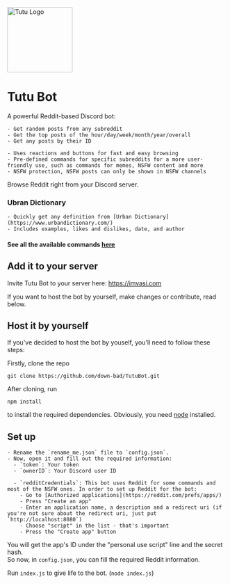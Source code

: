 <img width="150" height="150" alt="Tutu Logo" src="https://imvasi.com/images/tutu_logo_square.png">

# Tutu Bot

A powerful Reddit-based Discord bot:

    - Get random posts from any subreddit
    - Get the top posts of the hour/day/week/month/year/overall
    - Get any posts by their ID  

    - Uses reactions and buttons for fast and easy browsing
    - Pre-defined commands for specific subreddits for a more user-friendly use, such as commands for memes, NSFW content and more
    - NSFW protection, NSFW posts can only be shown in NSFW channels  

Browse Reddit right from your Discord server.

### Ubran Dictionary
    - Quickly get any definition from [Urban Dictionary](https://www.urbandictionary.com/)
    - Includes examples, likes and dislikes, date, and author

#### See all the available commands [here](https://imvasi.com/#commands)

## Add it to your server

Invite Tutu Bot to your server here: https://imvasi.com

If you want to host the bot by yourself, make changes or contribute, read below.

## Host it by yourself

If you've decided to host the bot by youself, you'll need to follow these steps:  

Firstly, clone the repo
```
git clone https://github.com/down-bad/TutuBot.git
```
After cloning, run
```
npm install
```
to install the required dependencies. Obviously, you need [node](https://nodejs.org/en/) installed.

## Set up

    - Rename the `rename_me.json` file to `config.json`.
    - Now, open it and fill out the required information:
      - `token`: Your token
      - `ownerID`: Your Discord user ID

      - `redditCredentials`: This bot uses Reddit for some commands and most of the NSFW ones. In order to set up Reddit for the bot:
        - Go to [Authorized applications](https://reddit.com/prefs/apps/)
        - Press "Create an app"
        - Enter an application name, a description and a redirect uri (if you're not sure about the redirect uri, just put `http://localhost:8080`)
        - Choose "script" in the list - that's important
        - Press the "Create app" button

You will get the app's ID under the "personal use script" line and the secret hash.  
So now, in `config.json`, you can fill the required Reddit information.  

Run `index.js` to give life to the bot. (`node index.js`)